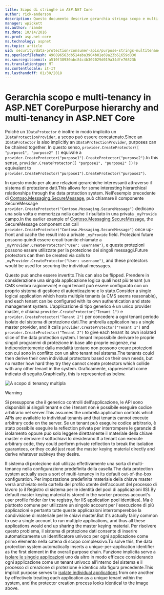 ```yaml
---
title: Scopo di stringhe in ASP.NET Core
author: rick-anderson
description: Questo documento descrive gerarchia stringa scopo e multi-tenancy, tra cui le API di protezione dati ASP.NET Core.
manager: wpickett
ms.author: riande
ms.date: 10/14/2016
ms.prod: asp.net-core
ms.technology: aspnet
ms.topic: article
uid: security/data-protection/consumer-apis/purpose-strings-multitenancy
ms.openlocfilehash: 490896563db514aba3904b01e69a23b61659d830
ms.sourcegitcommit: a510f38930abc84c4b302029d019a34dfe76823b
ms.translationtype: MT
ms.contentlocale: it-IT
ms.lasthandoff: 01/30/2018
---
```

# <a name="purpose-hierarchy-and-multi-tenancy-in-aspnet-core"></a><span data-ttu-id="49f14-103">Gerarchia scopo e multi-tenancy in ASP.NET Core</span><span class="sxs-lookup"><span data-stu-id="49f14-103">Purpose hierarchy and multi-tenancy in ASP.NET Core</span></span>

<span data-ttu-id="49f14-104">Poiché un `IDataProtector` è inoltre in modo implicito un `IDataProtectionProvider`, a scopo può essere concatenato.</span><span class="sxs-lookup"><span data-stu-id="49f14-104">Since an `IDataProtector` is also implicitly an `IDataProtectionProvider`, purposes can be chained together.</span></span> <span data-ttu-id="49f14-105">In questo senso, `provider.CreateProtector([ "purpose1", "purpose2" ])` equivale a `provider.CreateProtector("purpose1").CreateProtector("purpose2")`.</span><span class="sxs-lookup"><span data-stu-id="49f14-105">In this sense, `provider.CreateProtector([ "purpose1", "purpose2" ])` is equivalent to `provider.CreateProtector("purpose1").CreateProtector("purpose2")`.</span></span>

<span data-ttu-id="49f14-106">In questo modo per alcune relazioni gerarchiche interessanti attraverso il sistema di protezione dati.</span><span class="sxs-lookup"><span data-stu-id="49f14-106">This allows for some interesting hierarchical relationships through the data protection system.</span></span> <span data-ttu-id="49f14-107">Nell'esempio precedente di [Contoso.Messaging.SecureMessage](purpose-strings.md#data-protection-contoso-purpose), può chiamare il componente SecureMessage `provider.CreateProtector("Contoso.Messaging.SecureMessage")` dedicano una sola volta e memorizza nella cache il risultato in una privata `_myProvide` campo.</span><span class="sxs-lookup"><span data-stu-id="49f14-107">In the earlier example of [Contoso.Messaging.SecureMessage](purpose-strings.md#data-protection-contoso-purpose), the SecureMessage component can call `provider.CreateProtector("Contoso.Messaging.SecureMessage")` once up-front and cache the result into a private `_myProvide` field.</span></span> <span data-ttu-id="49f14-108">Protezioni future possono quindi essere creati tramite chiamate a `_myProvider.CreateProtector("User: username")`, e queste protezioni possono essere utilizzate per la protezione dei singoli messaggi.</span><span class="sxs-lookup"><span data-stu-id="49f14-108">Future protectors can then be created via calls to `_myProvider.CreateProtector("User: username")`, and these protectors would be used for securing the individual messages.</span></span>

<span data-ttu-id="49f14-109">Questo può anche essere invertito.</span><span class="sxs-lookup"><span data-stu-id="49f14-109">This can also be flipped.</span></span> <span data-ttu-id="49f14-110">Prendere in considerazione una singola applicazione logica quali host più tenant (un CMS sembra ragionevole) e ogni tenant può essere configurato con un proprio sistema di gestione di autenticazione e lo stato.</span><span class="sxs-lookup"><span data-stu-id="49f14-110">Consider a single logical application which hosts multiple tenants (a CMS seems reasonable), and each tenant can be configured with its own authentication and state management system.</span></span> <span data-ttu-id="49f14-111">L'applicazione di tipo generico è un unico provider master, e chiama `provider.CreateProtector("Tenant 1")` e `provider.CreateProtector("Tenant 2")` per concedere a ogni tenant periodo isolato del sistema di protezione dati.</span><span class="sxs-lookup"><span data-stu-id="49f14-111">The umbrella application has a single master provider, and it calls `provider.CreateProtector("Tenant 1")` and `provider.CreateProtector("Tenant 2")` to give each tenant its own isolated slice of the data protection system.</span></span> <span data-ttu-id="49f14-112">I tenant Impossibile derivare le proprie singoli programmi di protezione in base alle proprie esigenze, ma indipendentemente dalla modalità tentano non possono creare protezioni con cui sono in conflitto con un altro tenant nel sistema.</span><span class="sxs-lookup"><span data-stu-id="49f14-112">The tenants could then derive their own individual protectors based on their own needs, but no matter how hard they try they cannot create protectors which collide with any other tenant in the system.</span></span> <span data-ttu-id="49f14-113">Graficamente, rappresentati come indicato di seguito.</span><span class="sxs-lookup"><span data-stu-id="49f14-113">Graphically, this is represented as below.</span></span>

![A scopo di tenancy multipla](purpose-strings-multitenancy/_static/purposes-multi-tenancy.png)

>[!WARNING]
> <span data-ttu-id="49f14-115">Si presuppone che il generico controlli dell'applicazione, le API sono disponibili ai singoli tenant e che i tenant non è possibile eseguire codice arbitrario nel server.</span><span class="sxs-lookup"><span data-stu-id="49f14-115">This assumes the umbrella application controls which APIs are available to individual tenants and that tenants cannot execute arbitrary code on the server.</span></span> <span data-ttu-id="49f14-116">Se un tenant può eseguire codice arbitrario, è stato possibile eseguire la reflection privata per interrompere le garanzie di isolamento oppure può solo leggere direttamente il materiale della chiave master e derivare il sottochiavi lo desiderano.</span><span class="sxs-lookup"><span data-stu-id="49f14-116">If a tenant can execute arbitrary code, they could perform private reflection to break the isolation guarantees, or they could just read the master keying material directly and derive whatever subkeys they desire.</span></span>

<span data-ttu-id="49f14-117">Il sistema di protezione dati utilizza effettivamente una sorta di multi-tenancy nella configurazione predefinita della casella.</span><span class="sxs-lookup"><span data-stu-id="49f14-117">The data protection system actually uses a sort of multi-tenancy in its default out-of-the-box configuration.</span></span> <span data-ttu-id="49f14-118">Per impostazione predefinita materiale della chiave master verrà archiviato nella cartella del profilo utente dell'account del processo di lavoro (o il Registro di sistema per le identità del pool di applicazioni IIS).</span><span class="sxs-lookup"><span data-stu-id="49f14-118">By default master keying material is stored in the worker process account's user profile folder (or the registry, for IIS application pool identities).</span></span> <span data-ttu-id="49f14-119">Ma è piuttosto comune per utilizzare un singolo account per l'esecuzione di più applicazioni e pertanto tutte queste applicazioni interromperebbe la condivisione di materiale per le chiavi master.</span><span class="sxs-lookup"><span data-stu-id="49f14-119">But it's actually fairly common to use a single account to run multiple applications, and thus all these applications would end up sharing the master keying material.</span></span> <span data-ttu-id="49f14-120">Per risolvere questo problema, il sistema di protezione dati consente di inserire automaticamente un identificatore univoco per ogni applicazione come primo elemento nella catena di scopo complessivo.</span><span class="sxs-lookup"><span data-stu-id="49f14-120">To solve this, the data protection system automatically inserts a unique-per-application identifier as the first element in the overall purpose chain.</span></span> <span data-ttu-id="49f14-121">Funzione implicita serve a [isolare le singole applicazioni](xref:security/data-protection/configuration/overview#per-application-isolation) uno da altro in modo efficace considerando ogni applicazione come un tenant univoco all'interno del sistema e il processo di creazione di protezione è identico alla figura precedente.</span><span class="sxs-lookup"><span data-stu-id="49f14-121">This implicit purpose serves to [isolate individual applications](xref:security/data-protection/configuration/overview#per-application-isolation) from one another by effectively treating each application as a unique tenant within the system, and the protector creation process looks identical to the image above.</span></span>
